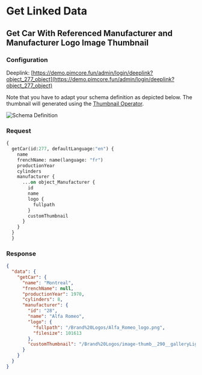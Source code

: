 # Get Linked Data

## Get Car With Referenced Manufacturer and Manufacturer Logo Image Thumbnail

### Configuration

Deeplink: [https://demo.pimcore.fun/admin/login/deeplink?object_277_object](https://demo.pimcore.fun/admin/login/deeplink?object_277_object)

Note that you have to adapt your schema definition as depicted below. The thumbnail
will generated using the [Thumbnail Operator](../06_Operators.md). 

![Schema Definition](../../../img/graphql/manufacturer_thumbnail.png)

### Request

```graphql
{
  getCar(id:277, defaultLanguage:"en") {
    name
    frenchName: name(language: "fr")
    productionYear
    cylinders
    manufacturer {
      ...on object_Manufacturer {
        id
        name
        logo {
          fullpath
        }
        customThumbnail        
      }
    }
  }
  }
```

### Response

```json
{
  "data": {
    "getCar": {
      "name": "Montreal",
      "frenchName": null,
      "productionYear": 1970,
      "cylinders": 8,
      "manufacturer": {
        "id": "28",
        "name": "Alfa Romeo",
        "logo": {
          "fullpath": "/Brand%20Logos/Alfa_Romeo_logo.png",
          "filesize": 101613
        },
        "customThumbnail": "/Brand%20Logos/image-thumb__290__galleryLightbox/Alfa_Romeo_logo.webp"
      }
    }
  }
}
```